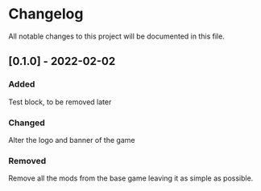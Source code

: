 # Changelog
All notable changes to this project will be documented in this file.

## [0.1.0] - 2022-02-02

### Added
Test block, to be removed later

### Changed
Alter the logo and banner of the game

### Removed
Remove all the mods from the base game leaving it as simple as possible.
